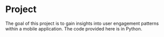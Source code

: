 # Project
The goal of this project is to gain insights into user engagement patterns within a mobile application. The code provided here is in Python.


